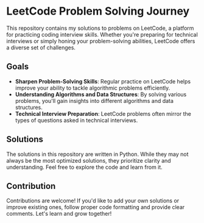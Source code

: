 # LeetCode Problem Solving Journey

This repository contains my solutions to problems on LeetCode, a platform for practicing coding interview skills. Whether you're preparing for technical interviews or simply honing your problem-solving abilities, LeetCode offers a diverse set of challenges.

## Goals

- **Sharpen Problem-Solving Skills**: Regular practice on LeetCode helps improve your ability to tackle algorithmic problems efficiently.
- **Understanding Algorithms and Data Structures**: By solving various problems, you'll gain insights into different algorithms and data structures.
- **Technical Interview Preparation**: LeetCode problems often mirror the types of questions asked in technical interviews.


## Solutions

The solutions in this repository are written in Python. While they may not always be the most optimized solutions, they prioritize clarity and understanding. Feel free to explore the code and learn from it.


## Contribution

Contributions are welcome! If you'd like to add your own solutions or improve existing ones, follow proper code formatting and provide clear comments. Let's learn and grow together!

